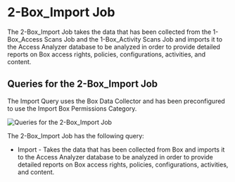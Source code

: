 # 2-Box\_Import Job

The 2-Box\_Import Job takes the data that has been collected from the 1-Box\_Access Scans Job and the 1-Box\_Activity Scans Job and imports it to the Access Analyzer database to be analyzed in order to provide detailed reports on Box access rights, policies, configurations, activities, and content.

## Queries for the 2-Box\_Import Job

The Import Query uses the Box Data Collector and has been preconfigured to use the Import Box Permissions Category.

![Queries for the 2-Box_Import Job](/img/product_docs/accessanalyzer/accessanalyzer/enterpriseauditor/solutions/box/collection/importqueries.png)

The 2-Box\_Import Job has the following query:

- Import - Takes the data that has been collected from Box and imports it to the Access Analyzer database to be analyzed in order to provide detailed reports on Box access rights, policies, configurations, activities, and content.
